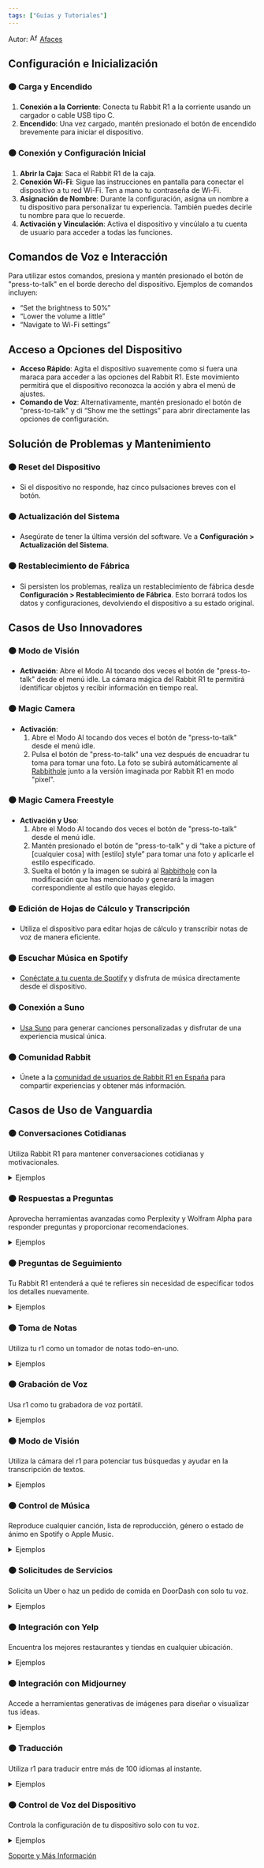 ```yaml
---
tags: ["Guías y Tutoriales"]
---
```


Autor: [<img src="https://sea2.discourse-cdn.com/flex002/user_avatar/community.rabbit.tech/afaces/48/2649_2.png" alt="Afaces" width="16" height="16">](https://community.rabbit.tech/u/afaces) [Afaces](https://community.rabbit.tech/u/afaces)

## Configuración e Inicialización

### 🟠 Carga y Encendido

1. **Conexión a la Corriente**: Conecta tu Rabbit R1 a la corriente usando un cargador o cable USB tipo C.
2. **Encendido**: Una vez cargado, mantén presionado el botón de encendido brevemente para iniciar el dispositivo.

### 🟠 Conexión y Configuración Inicial

1. **Abrir la Caja**: Saca el Rabbit R1 de la caja.
2. **Conexión Wi-Fi**: Sigue las instrucciones en pantalla para conectar el dispositivo a tu red Wi-Fi. Ten a mano tu contraseña de Wi-Fi.
3. **Asignación de Nombre**: Durante la configuración, asigna un nombre a tu dispositivo para personalizar tu experiencia. También puedes decirle tu nombre para que lo recuerde.
4. **Activación y Vinculación**: Activa el dispositivo y vincúlalo a tu cuenta de usuario para acceder a todas las funciones.

## Comandos de Voz e Interacción

Para utilizar estos comandos, presiona y mantén presionado el botón de "press-to-talk" en el borde derecho del dispositivo. Ejemplos de comandos incluyen:

- “Set the brightness to 50%”
- “Lower the volume a little”
- “Navigate to Wi-Fi settings”

## Acceso a Opciones del Dispositivo

- **Acceso Rápido**: Agita el dispositivo suavemente como si fuera una maraca para acceder a las opciones del Rabbit R1. Este movimiento permitirá que el dispositivo reconozca la acción y abra el menú de ajustes.
- **Comando de Voz**: Alternativamente, mantén presionado el botón de "press-to-talk" y di “Show me the settings” para abrir directamente las opciones de configuración.

## Solución de Problemas y Mantenimiento

### 🟠 Reset del Dispositivo

- Si el dispositivo no responde, haz cinco pulsaciones breves con el botón.

### 🟠 Actualización del Sistema

- Asegúrate de tener la última versión del software. Ve a **Configuración > Actualización del Sistema**.

### 🟠 Restablecimiento de Fábrica

- Si persisten los problemas, realiza un restablecimiento de fábrica desde **Configuración > Restablecimiento de Fábrica**. Esto borrará todos los datos y configuraciones, devolviendo el dispositivo a su estado original.

## Casos de Uso Innovadores

### 🟠 Modo de Visión

- **Activación**: Abre el Modo AI tocando dos veces el botón de "press-to-talk" desde el menú idle. La cámara mágica del Rabbit R1 te permitirá identificar objetos y recibir información en tiempo real.

### 🟠 Magic Camera

- **Activación**: 
  1. Abre el Modo AI tocando dos veces el botón de "press-to-talk" desde el menú idle.
  2. Pulsa el botón de "press-to-talk" una vez después de encuadrar tu toma para tomar una foto. La foto se subirá automáticamente al [Rabbithole](https://hole.rabbit.tech) junto a la versión imaginada por Rabbit R1 en modo "pixel".

### 🟠 Magic Camera Freestyle

- **Activación y Uso**: 
  1. Abre el Modo AI tocando dos veces el botón de "press-to-talk" desde el menú idle.
  2. Mantén presionado el botón de "press-to-talk" y di “take a picture of [cualquier cosa] with [estilo] style” para tomar una foto y aplicarle el estilo especificado.
  3. Suelta el botón y la imagen se subirá al [Rabbithole](https://hole.rabbit.com) con la modificación que has mencionado y generará la imagen correspondiente al estilo que hayas elegido.

### 🟠 Edición de Hojas de Cálculo y Transcripción

- Utiliza el dispositivo para editar hojas de cálculo y transcribir notas de voz de manera eficiente.

### 🟠 Escuchar Música en Spotify

- [Conéctate a tu cuenta de Spotify](https://hole.rabbit.tech/connections) y disfruta de música directamente desde el dispositivo.

### 🟠 Conexión a Suno

- [Usa Suno](https://hole.rabbit.tech/connections) para generar canciones personalizadas y disfrutar de una experiencia musical única.

### 🟠 Comunidad Rabbit

- Únete a la [comunidad de usuarios de Rabbit R1 en España](https://t.me/mirabbitosr1_es) para compartir experiencias y obtener más información.

## Casos de Uso de Vanguardia

### 🟠 Conversaciones Cotidianas

Utiliza Rabbit R1 para mantener conversaciones cotidianas y motivacionales.

<details>
  <summary>Ejemplos</summary>
  <ul>
    <li>“Tell me some motivational quotes.”</li>
    <li>“Tell me a knock-knock joke.”</li>
    <li>“I’m feeling sad today. Can you cheer me up?”</li>
    <li>“Tell me a bedtime story.”</li>
  </ul>
</details>

### 🟠 Respuestas a Preguntas

Aprovecha herramientas avanzadas como Perplexity y Wolfram Alpha para responder preguntas y proporcionar recomendaciones.

<details>
  <summary>Ejemplos</summary>
  <ul>
    <li>“What's the weather in my location?”</li>
    <li>“Search Wolfram Alpha and explain how G-force gravity works.”</li>
    <li>“Check Perplexity for when the Paris Olympics start.”</li>
    <li>“How can I get better sleep at night?”</li>
    <li>“Who is the lead singer of The Killers?”</li>
    <li>“What does the word 'ostensible' mean?”</li>
    <li>“What is 5 cups converted to liters?”</li>
    <li>“Give me a low-carb recipe for banana pancakes.”</li>
    <li>“Can you explain the theory of relativity in simple terms?”</li>
    <li>“Get me images of Serena Williams from the US Open.”</li>
    <li>“Can you recommend a book about Zen Buddhism?”</li>
  </ul>
</details>

### 🟠 Preguntas de Seguimiento

Tu Rabbit R1 entenderá a qué te refieres sin necesidad de especificar todos los detalles nuevamente.

<details>
  <summary>Ejemplos</summary>
  <ul>
    <li>“Who wrote the song I Feel For You by Chaka Khan?”
      <ul>
        <li>“Play his most popular album.”</li>
      </ul>
    </li>
    <li>“What is the most dangerous insect on Earth?”
      <ul>
        <li>“In what countries are they most commonly found?”</li>
      </ul>
    </li>
    <li>“Look up pictures of Chihuahuas.”
      <ul>
        <li>“What are some interesting facts about them?”</li>
      </ul>
    </li>
  </ul>
</details>

### 🟠 Toma de Notas

Utiliza tu r1 como un tomador de notas todo-en-uno.

<details>
  <summary>Ejemplos</summary>
  <ul>
    <li>“Save a note that says: ‘I had a really good day today, met a new friend named Ash from Canada and her birthday is May 1, her horoscope sign is Cancer. I also went on a hike and had dinner with my friends.’”</li>
    <li>“2 tbsp Lemon juice, 2 tbsp mustard, 2 tbsp olive oil, salt and pepper makes a great salad dressing. Save this as a note.”</li>
  </ul>
</details>

### 🟠 Grabación de Voz

Usa r1 como tu grabadora de voz portátil.

<details>
  <summary>Ejemplos</summary>
  <ul>
    <li>“Start the meeting assistant.”</li>
    <li>“Start a recording session for me.”</li>
  </ul>
</details>

### 🟠 Modo de Visión

Utiliza la cámara del r1 para potenciar tus búsquedas y ayudar en la transcripción de textos.

<details>
  <summary>Ejemplos</summary>
  <ul>
    <li>“Turn this table into a spreadsheet and send to me via email.”</li>
    <li>“Can you suggest which pair of shoes I should wear with this outfit?”</li>
    <li>“Can you estimate how many calories are in a cup of orange juice?”</li>
    <li>“Can you summarize this text on the whiteboard?”</li>
    <li>“What can I cook with these ingredients?”</li>
    <li>“Take a look at this sheet and transcribe it for me.”</li>
    <li>“What does this sign say in English?”</li>
  </ul>
</details>

### 🟠 Control de Música

Reproduce cualquier canción, lista de reproducción, género o estado de ánimo en Spotify o Apple Music.

<details>
  <summary>Ejemplos</summary>
  <ul>
    <li>“Play the album 'Computer World' by Kraftwerk.”</li>
    <li>“Play ‘this is Taylor Swift playlist’ on Spotify.”</li>
    <li>“Play ‘Here Comes the Sun’.”</li>
    <li>“Play a song by Imagine Dragons.”</li>
    <li>“Start a chill lofi study playlist.”</li>
    <li>“Play some pumped up and motivational music on Spotify.”</li>
    <li>“Pause the music.”</li>
    <li>“Skip to the next song.”</li>
  </ul>
</details>

### 🟠 Solicitudes de Servicios

Solicita un Uber o haz un pedido de comida en DoorDash con solo tu voz.

<details>
  <summary>Ejemplos</summary>
  <ul>
    <li>“Call me an Uber from 123 Broadway Ave to 456 Random St.”</li>
    <li>“Order Mexican food on DoorDash.”</li>
    <li>“Order from Starbucks on DoorDash.”</li>
  </ul>
</details>

### 🟠 Integración con Yelp

Encuentra los mejores restaurantes y tiendas en cualquier ubicación.

<details>
  <summary>Ejemplos</summary>
  <ul>
    <li>“Search Yelp for the best coffee shop in town.”</li>
    <li>“Search Yelp for the best gyms in Santa Monica.”</li>
  </ul>
</details>

### 🟠 Integración con Midjourney

Accede a herramientas generativas de imágenes para diseñar o visualizar tus ideas.

<details>
  <summary>Ejemplos</summary>
  <ul>
    <li>“Generate an image in a cartoon style of a rabbit eating a carrot.”</li>
    <li>“Generate an image of a design for a racecar with cheese wheels.”</li>
    <li>“Can you generate a logo for a wine shop, featuring pickles and cheese?”</li>
  </ul>
</details>

### 🟠 Traducción

Utiliza r1 para traducir entre más de 100 idiomas al instante.

<details>
  <summary>Ejemplos</summary>
  <ul>
    <li>“Start translating from French to English for me.”</li>
  </ul>
</details>

### 🟠 Control de Voz del Dispositivo

Controla la configuración de tu dispositivo solo con tu voz.

<details>
  <summary>Ejemplos</summary>
  <ul>
    <li>“Turn the brightness to 50%.”</li>
    <li>“Turn the volume down a bit.”</li>
    <li>“Navigate to Wi-Fi settings.”</li>
    <li>“Change the time zone to Central Time.”</li>
  </ul>
</details>

[Soporte y Más Información](https://www.rabbit.tech/support/article/rabbit-r1-voice-prompts)
